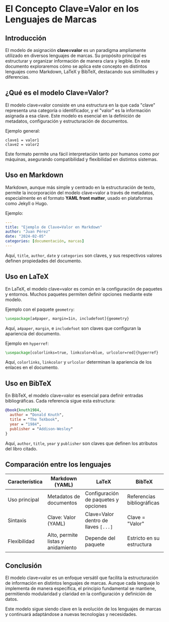 # El Concepto Clave=Valor en los Lenguajes de Marcas

## Introducción
El modelo de asignación **clave=valor** es un paradigma ampliamente utilizado en diversos lenguajes de marcas. Su propósito principal es estructurar y organizar información de manera clara y legible. En este documento exploraremos cómo se aplica este concepto en distintos lenguajes como Markdown, LaTeX y BibTeX, destacando sus similitudes y diferencias.

## ¿Qué es el modelo Clave=Valor?
El modelo clave=valor consiste en una estructura en la que cada "clave" representa una categoría o identificador, y el "valor" es la información asignada a esa clave. Este modelo es esencial en la definición de metadatos, configuración y estructuración de documentos.

Ejemplo general:
```
clave1 = valor1
clave2 = valor2
```

Este formato permite una fácil interpretación tanto por humanos como por máquinas, asegurando compatibilidad y flexibilidad en distintos sistemas.

## Uso en Markdown
Markdown, aunque más simple y centrado en la estructuración de texto, permite la incorporación del modelo clave=valor a través de metadatos, especialmente en el formato **YAML front matter**, usado en plataformas como Jekyll o Hugo.

Ejemplo:
```yaml
---
title: "Ejemplo de Clave=Valor en Markdown"
author: "Juan Pérez"
date: "2024-02-05"
categories: [documentación, marcas]
---
```
Aquí, `title`, `author`, `date` y `categories` son claves, y sus respectivos valores definen propiedades del documento.

## Uso en LaTeX
En LaTeX, el modelo clave=valor es común en la configuración de paquetes y entornos. Muchos paquetes permiten definir opciones mediante este modelo.

Ejemplo con el paquete `geometry`:
```latex
\usepackage[a4paper, margin=1in, includefoot]{geometry}
```
Aquí, `a4paper`, `margin`, e `includefoot` son claves que configuran la apariencia del documento.

Ejemplo en `hyperref`:
```latex
\usepackage[colorlinks=true, linkcolor=blue, urlcolor=red]{hyperref}
```
Aquí, `colorlinks`, `linkcolor` y `urlcolor` determinan la apariencia de los enlaces en el documento.

## Uso en BibTeX
En BibTeX, el modelo clave=valor es esencial para definir entradas bibliográficas. Cada referencia sigue esta estructura:

```bibtex
@book{knuth1984,
  author = "Donald Knuth",
  title = "The TeXbook",
  year = "1984",
  publisher = "Addison-Wesley"
}
```
Aquí, `author`, `title`, `year` y `publisher` son claves que definen los atributos del libro citado.

## Comparación entre los lenguajes
| Característica  | Markdown (YAML) | LaTeX | BibTeX |
|---------------|----------------|-------|--------|
| Uso principal | Metadatos de documentos | Configuración de paquetes y opciones | Referencias bibliográficas |
| Sintaxis | Clave: Valor (YAML) | Clave=Valor dentro de llaves `[...]` | Clave = "Valor" |
| Flexibilidad | Alto, permite listas y anidamiento | Depende del paquete | Estricto en su estructura |

## Conclusión
El modelo clave=valor es un enfoque versátil que facilita la estructuración de información en distintos lenguajes de marcas. Aunque cada lenguaje lo implementa de manera específica, el principio fundamental se mantiene, permitiendo modularidad y claridad en la configuración y definición de datos.

Este modelo sigue siendo clave en la evolución de los lenguajes de marcas y continuará adaptándose a nuevas tecnologías y necesidades.

